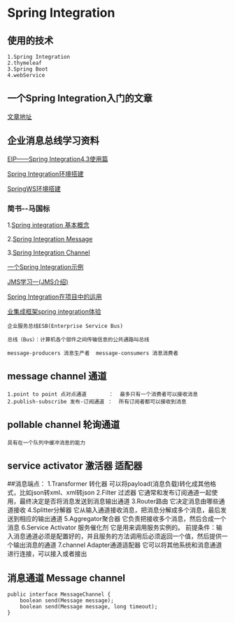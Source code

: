 # Spring Integration
## 使用的技术
    1.Spring Integration
    2.thymeleaf
    3.Spring Boot
    4.webService
## 一个Spring Integration入门的文章
[文章地址](http://www.importnew.com/16538.html)

## 企业消息总线学习资料

[EIP——Spring Integration4.3使用篇](https://blog.csdn.net/xiayutai1/article/details/53302652?locationNum=4&fps=1)

[Spring Integration环境搭建](http://joinandjoin.iteye.com/blog/2004028)

[SpringWS环境搭建](https://www.cnblogs.com/hippo0918/p/3662587.html)

### 简书--马国标
1.[Spring integration 基本概念](https://www.jianshu.com/p/bf1643539f99)

2.[Spring Integration Message](https://www.jianshu.com/p/8d2481cfb20c)

3.[Spring Integration Channel](https://www.jianshu.com/p/b11d37866986)

[一个Spring Integration示例](http://www.importnew.com/16538.html)

[JMS学习一(JMS介绍)](https://blog.csdn.net/qh_java/article/details/55224259)

[Spring Integration在项目中的运用](http://binginx.com/2015/07/20/Spring-Integration-%E5%9C%A8%E9%A1%B9%E7%9B%AE%E4%B8%AD%E7%9A%84%E8%BF%90%E7%94%A8/)

[业集成框架spring integration体验](http://zhyi-12.iteye.com/blog/1880739)

```
企业服务总线ESB(Enterprise Service Bus)

总线（Bus）：计算机各个部件之间传输信息的公共通路叫总线

message-producers 消息生产者  message-consumers 消息消费者
```

## message channel 通道 
	1.point to point 点对点通道       ：  最多只有一个消费者可以接收消息
	2.publish-subscribe 发布-订阅通道 ：  所有订阅者都可以接收到消息
## pollable channel 轮询通道
	具有在一个队列中缓冲消息的能力
## service activator 激活器 适配器

##消息端点：
	1.Transformer 转化器
	可以将payload(消息负载)转化成其他格式，比如json转xml、xml转json
	2.Filter 过滤器
	它通常和发布订阅通道一起使用，最终决定是否将消息发送到消息输出通道
	3.Router路由
	它决定消息由哪些通道接收
	4.Splitter分解器
	它从输入通道接收消息，把消息分解成多个消息，最后发送到相应的输出通道
	5.Aggregator聚合器
	它负责把接收多个消息，然后合成一个消息
	6.Service Activator 服务催化剂
	它是用来调用服务实例的。
	前提条件：输入消息通道必须是配置好的，并且服务的方法调用后必须返回一个值，然后提供一个输出消息的通道
	7.channel Adapter通道适配器
	它可以将其他系统和消息通道进行连接，可以接入或者接出
## 消息通道 Message channel
	public interface MessageChannel {
	    boolean send(Message message);
	    boolean send(Message message, long timeout);
	}
